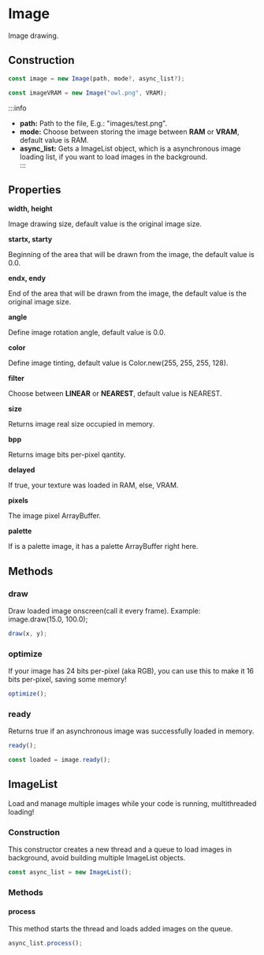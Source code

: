 # Image  

Image drawing.

## Construction  

```js
const image = new Image(path, mode?, async_list?);
```

```js
const imageVRAM = new Image("owl.png", VRAM); 
``` 
:::info
- **path:** Path to the file, E.g.: "images/test.png".  
- **mode:** Choose between storing the image between **RAM** or **VRAM**, default value is RAM.  
- **async_list:** Gets a ImageList object, which is a asynchronous image loading list, if you want to load images in the background.  
:::

## Properties

**width, height**

Image drawing size, default value is the original image size.
 
**startx, starty**

Beginning of the area that will be drawn from the image, the default value is 0.0.
 
**endx, endy**

End of the area that will be drawn from the image, the default value is the original image size.
 
**angle**

Define image rotation angle, default value is 0.0.
 
**color**

Define image tinting, default value is Color.new(255, 255, 255, 128).
 
**filter**

Choose between **LINEAR** or **NEAREST**, default value is NEAREST.
 
**size**

Returns image real size occupied in memory.
 
**bpp**

Returns image bits per-pixel qantity.
 
**delayed**

If true, your texture was loaded in RAM, else, VRAM.
 
**pixels**

The image pixel ArrayBuffer.
 
**palette**

If is a palette image, it has a palette ArrayBuffer right here.
 
## Methods

### draw

Draw loaded image onscreen(call it every frame). Example: image.draw(15.0, 100.0);

```js
draw(x, y);
```

### optimize

If your image has 24 bits per-pixel (aka RGB), you can use this to make it 16 bits per-pixel, saving some memory!

```js
optimize();
```

### ready

Returns true if an asynchronous image was successfully loaded in memory.

```js
ready();
```

```js
const loaded = image.ready();  
```

## ImageList

Load and manage multiple images while your code is running, multithreaded loading!

### Construction

This constructor creates a new thread and a queue to load images in background, avoid building multiple ImageList objects.

```js
const async_list = new ImageList(); 
```

### Methods

#### process

This method starts the thread and loads added images on the queue. 

```js
async_list.process();
```